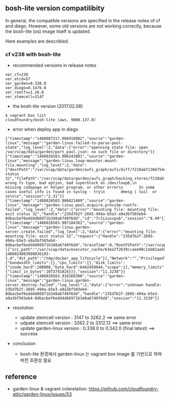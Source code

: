## bosh-lite version compatilibity

In general, the compatible versions are specified in the release notes of cf and diego.
However, some old versions are not working correctly, because the bosh-lite (os) image itself is updated.

Here examples are describled.

### cf v238 with bosh-lite
- recommended versions in release notes
```
ver_cf=238
ver_etcd=57
ver_garden=0.338.0
ver_diego=0.1476.0
ver_rootfs=1.16.0
ver_stemcell=3147
```
- the bosh-lite version  (2017.02.08)
```
$ vagrant box list
cloudfoundry/bosh-lite (aws, 9000.137.0)
```

- error when deploy app in diego
```
{"timestamp":"1486087317.066910982","source":"garden-linux","message":"garden-linux.failed-to-parse-pool-state","log_level":2,"data":{"error":"openning state file: open /var/vcap/data/garden/port_pool.json: no such file or directory"}}
{"timestamp":"1486026583.906243801","source":"garden-linux","message":"garden-linux.loop-mounter.mount-file.mounting","log_level":2,"data":{"destPath":"/var/vcap/data/garden/aufs_graph/aufs/diff/f210abf1366f54c4872ee6318f94a7891d350aeab93e10437b4edbadaf43fe10","error":"exit status 32","filePath":"/var/vcap/data/garden/aufs_graph/backing_stores/f210abf1366f54c4872ee6318f94a7891d350aeab93e10437b4edbadaf43fe10","output":"mount: wrong fs type, bad option, bad superblock on /dev/loop6,\n       missing codepage or helper program, or other error\n       In some cases useful info is found in syslog - try\n       dmesg | tail  or so\n\n","session":"2.31"}}
{"timestamp":"1486026583.906821489","source":"garden-linux","message":"garden-linux.pool.acquire.provide-rootfs-failed","log_level":2,"data":{"error":"mounting file: mounting file: exit status 32","handle":"235d7b2f-2695-494a-b5e3-a9a3bf503eb4-0dbacbef6edd4d66971b348a6749f6dd","id":"7r2iiuvcpub","session":"8.49"}}
{"timestamp":"1486026583.907184362","source":"garden-linux","message":"garden-linux.garden-server.create.failed","log_level":2,"data":{"error":"mounting file: mounting file: exit status 32","request":{"Handle":"235d7b2f-2695-494a-b5e3-a9a3bf503eb4-0dbacbef6edd4d66971b348a6749f6dd","GraceTime":0,"RootFSPath":"/var/vcap/packages/cflinuxfs2/rootfs","BindMounts":[{"src_path":"/var/vcap/data/executor_cache/63ea7f2639ccaee90c1eb81aa5dbe0bc-1486024083980036103-1.d","dst_path":"/tmp/docker_app_lifecycle"}],"Network":"","Privileged":true,"Limits":{"bandwidth_limits":{},"cpu_limits":{},"disk_limits":{"inode_hard":200000,"byte_hard":6442450944,"scope":1},"memory_limits":{"limit_in_bytes":1073741824}}},"session":"11.3238"}}
{"timestamp":"1486026583.918168306","source":"garden-linux","message":"garden-linux.garden-server.destroy.failed","log_level":2,"data":{"error":"unknown handle: 235d7b2f-2695-494a-b5e3-a9a3bf503eb4-0dbacbef6edd4d66971b348a6749f6dd","handle":"235d7b2f-2695-494a-b5e3-a9a3bf503eb4-0dbacbef6edd4d66971b348a6749f6dd","session":"11.3239"}}
```

- resolution 
  - update stemcell version : 3147 to 3262.2 ==> same error
  - udpate stemcell version : 3262.2 to 3312.12 ==> same error
  - update garden-linux version : 0.338.0 to 0.342.0 (final latest) ==> success
  
- conclusion
  - bosh-lite 환경에서 garden-linux 는 vagrant box image 를 기반으로 하며 버전 호환성 필요

## reference
- garden-linux & vagrant colerelation: https://github.com/cloudfoundry-attic/garden-linux/issues/53
